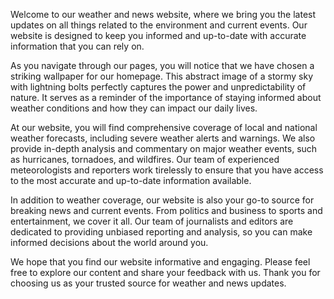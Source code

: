 <!--
Write me content for website with wallpaper "An abstract image of a stormy sky with lightning bolts for a weather or news website"
-->

<!--font:"Roboto"-->

Welcome to our weather and news website, where we bring you the latest updates on all things related to the environment and current events. Our website is designed to keep you informed and up-to-date with accurate information that you can rely on.

As you navigate through our pages, you will notice that we have chosen a striking wallpaper for our homepage. This abstract image of a stormy sky with lightning bolts perfectly captures the power and unpredictability of nature. It serves as a reminder of the importance of staying informed about weather conditions and how they can impact our daily lives.

At our website, you will find comprehensive coverage of local and national weather forecasts, including severe weather alerts and warnings. We also provide in-depth analysis and commentary on major weather events, such as hurricanes, tornadoes, and wildfires. Our team of experienced meteorologists and reporters work tirelessly to ensure that you have access to the most accurate and up-to-date information available.

In addition to weather coverage, our website is also your go-to source for breaking news and current events. From politics and business to sports and entertainment, we cover it all. Our team of journalists and editors are dedicated to providing unbiased reporting and analysis, so you can make informed decisions about the world around you.

We hope that you find our website informative and engaging. Please feel free to explore our content and share your feedback with us. Thank you for choosing us as your trusted source for weather and news updates.
